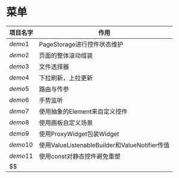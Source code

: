 # 菜单

| 项目名字     | 作用                                       |
|----------|------------------------------------------|
| $demo1$  | PageStorage进行控件状态维护                      |
| $demo2$  | 页面的整体滚动组装                                |
| $demo3$  | 文件选择器                                    |
| $demo4$  | 下拉刷新，上拉更新                                |
| $demo5$  | 路由与传参                                    |
| $demo6$  | 手势监听                                     |
| $demo7$  | 使用抽象的Element来自定义控件                       |
| $demo8$  | 使用画板自定义场景                                |
| $demo9$  | 使用ProxyWidget包装Widget                    |
| $demo10$ | 使用ValueListenableBuilder和ValueNotifier传值 |
| $demo11$ | 使用const对静态控件避免重塑                         |
| $$       |                                          |